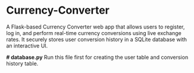 # Currency-Converter
A Flask-based Currency Converter web app that allows users to register, log in, and perform real-time currency conversions using live exchange rates. It securely stores user conversion history in a SQLite database with an interactive UI.

**# database.py**
Run this file first for creating the user table and conversion history table.

